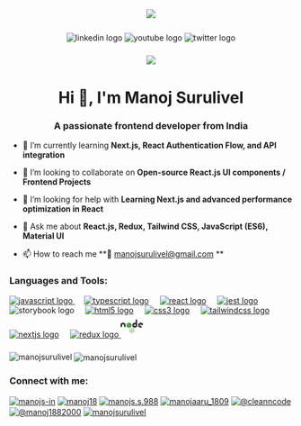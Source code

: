 <div align="center">
  <img height="150" src="https://media.giphy.com/media/M9gbBd9nbDrOTu1Mqx/giphy.gif"  />
</div>

###

<div align="center">
  <img src="https://img.shields.io/static/v1?message=LinkedIn&logo=linkedin&label=&color=0077B5&logoColor=white&labelColor=&style=for-the-badge" height="25" alt="linkedin logo"  />
  <img src="https://img.shields.io/static/v1?message=Youtube&logo=youtube&label=&color=FF0000&logoColor=white&labelColor=&style=for-the-badge" height="25" alt="youtube logo"  />
  <img src="https://img.shields.io/static/v1?message=Facebook&logo=facebook&label=&color=1DA1F2&logoColor=white&labelColor=&style=for-the-badge" height="25" alt="twitter logo"  />
</div>

###

<div align="center">
  <img src="https://visitor-badge.laobi.icu/badge?page_id=maurodesouza.maurodesouza&"  />
</div>

<h1 align="center">Hi 👋, I'm Manoj Surulivel</h1>
<h3 align="center">A passionate frontend developer from India</h3>

- 🌱 I’m currently learning **Next.js, React Authentication Flow, and API integration**

- 👯 I’m looking to collaborate on **Open-source React.js UI components / Frontend Projects**

- 🤝 I’m looking for help with **Learning Next.js and advanced performance optimization in React**

- 💬 Ask me about **React.js, Redux, Tailwind CSS, JavaScript (ES6), Material UI**

- 📫 How to reach me **📧 manojsurulivel@gmail.com **
  

###
<h3 align="left">Languages and Tools:</h3>
<p align="left">
<div align="left">
  <a href="https://developer.mozilla.org/en-US/docs/Web/JavaScript" target="_blank" rel="noreferrer"><img src="https://cdn.jsdelivr.net/gh/devicons/devicon/icons/javascript/javascript-original.svg" height="40" alt="javascript logo"  /> </a>
  <img width="12" />
  <a href="https://www.typescriptlang.org/" target="_blank" rel="noreferrer"><img src="https://cdn.jsdelivr.net/gh/devicons/devicon/icons/typescript/typescript-original.svg" height="40" alt="typescript logo"  /></a>
  <img width="12" />
  <a href="https://reactjs.org/" target="_blank" rel="noreferrer"><img src="https://cdn.jsdelivr.net/gh/devicons/devicon/icons/react/react-original.svg" height="40" alt="react logo"  /></a>
  <img width="12" />
  <a href="https://jestjs.io" target="_blank" rel="noreferrer"> <img src="https://cdn.jsdelivr.net/gh/devicons/devicon/icons/jest/jest-plain.svg" height="40" alt="jest logo"  /></a>
  <img width="12" />
  <img src="https://cdn.jsdelivr.net/gh/devicons/devicon/icons/storybook/storybook-original.svg" height="40" alt="storybook logo"  />
  <img width="12" />
  <a href="https://www.w3.org/html/" target="_blank" rel="noreferrer"><img src="https://cdn.jsdelivr.net/gh/devicons/devicon/icons/html5/html5-original.svg" height="40" alt="html5 logo"  /></a>
  <img width="12" />
  <a href="https://www.w3.org/css3/" target="_blank" rel="noreferrer"><img src="https://cdn.jsdelivr.net/gh/devicons/devicon/icons/css3/css3-original.svg" height="40" alt="css3 logo"  /></a>
  <img width="12" />
  <a href="https://tailwindcss.com/"><img src="https://cdn.jsdelivr.net/gh/devicons/devicon/icons/tailwindcss/tailwindcss-original-wordmark.svg" height="40" alt="tailwindcss logo"  /></a>
  <img width="12" />
  <a href="https://nextjs.org/" target="_blank" rel="noreferrer"><img src="https://cdn.jsdelivr.net/gh/devicons/devicon/icons/nextjs/nextjs-original.svg" height="40" alt="nextjs logo"  /></a>
  <img width="12" />
   <a href="https://redux.js.org" target="_blank" rel="noreferrer"><img src="https://cdn.jsdelivr.net/gh/devicons/devicon/icons/redux/redux-original.svg" height="40" alt="redux logo"/> 
  </a>
  <a href="https://nodejs.org" target="_blank" rel="noreferrer"> 
  <img src="https://raw.githubusercontent.com/devicons/devicon/master/icons/nodejs/nodejs-original-wordmark.svg" alt="nodejs" width="40" height="40"/> </a> 

</div></p>

###

<p><img align="left" src="https://github-readme-stats.vercel.app/api/top-langs?username=manojsurulivel&show_icons=true&locale=en&layout=compact" alt="manojsurulivel" /></p>

<p>&nbsp;<img align="center" src="https://github-readme-stats.vercel.app/api?username=manojsurulivel&show_icons=true&locale=en" alt="manojsurulivel" /></p>


###

<h3 align="left">Connect with me:</h3>
<p align="left">
<a href="https://linkedin.com/in/manojs-in" target="blank"><img align="center" src="https://raw.githubusercontent.com/rahuldkjain/github-profile-readme-generator/master/src/images/icons/Social/linked-in-alt.svg" alt="manojs-in" height="30" width="40" /></a>
<a href="https://codesandbox.com/manoj18" target="blank"><img align="center" src="https://raw.githubusercontent.com/rahuldkjain/github-profile-readme-generator/master/src/images/icons/Social/codesandbox.svg" alt="manoj18" height="30" width="40" /></a>
<a href="https://fb.com/manojs.s.988" target="blank"><img align="center" src="https://raw.githubusercontent.com/rahuldkjain/github-profile-readme-generator/master/src/images/icons/Social/facebook.svg" alt="manojs.s.988" height="30" width="40" /></a>
<a href="https://instagram.com/manojaaru_1809" target="blank"><img align="center" src="https://raw.githubusercontent.com/rahuldkjain/github-profile-readme-generator/master/src/images/icons/Social/instagram.svg" alt="manojaaru_1809" height="30" width="40" /></a>
<a href="https://www.youtube.com/c/@cleanncode" target="blank"><img align="center" src="https://raw.githubusercontent.com/rahuldkjain/github-profile-readme-generator/master/src/images/icons/Social/youtube.svg" alt="@cleanncode" height="30" width="40" /></a>
<a href="https://www.hackerrank.com/@manoj1882000" target="blank"><img align="center" src="https://raw.githubusercontent.com/rahuldkjain/github-profile-readme-generator/master/src/images/icons/Social/hackerrank.svg" alt="@manoj1882000" height="30" width="40" /></a>
<a href="https://www.leetcode.com/manojsurulivel" target="blank"><img align="center" src="https://raw.githubusercontent.com/rahuldkjain/github-profile-readme-generator/master/src/images/icons/Social/leet-code.svg" alt="manojsurulivel" height="30" width="40" /></a>
</p>


###
